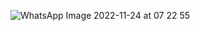 
![WhatsApp Image 2022-11-24 at 07 22 55](https://user-images.githubusercontent.com/107374539/203667966-6cdbe189-0341-4cc2-a12e-d791c1f26798.jpeg)

